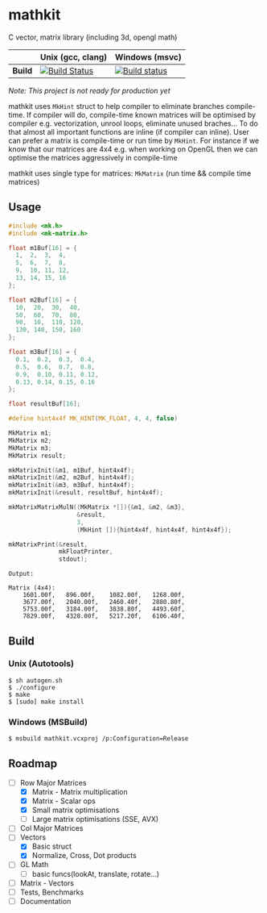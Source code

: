 # mathkit
C vector, matrix library (including 3d, opengl math)

|| **Unix (gcc, clang)** | **Windows (msvc)** |
|---|---|---|
| **Build** | [![Build Status](https://travis-ci.org/recp/mathkit.svg?branch=master)](https://travis-ci.org/recp/mathkit)|[![Build status](https://ci.appveyor.com/api/projects/status/xodt8l6bp2jr41q6/branch/master?svg=true)](https://ci.appveyor.com/project/recp/mathkit/branch/master)

*Note: This project is not ready for production yet*

mathkit uses `MkHint` struct to help compiler to eliminate branches compile-time. If compiler will do, compile-time known matrices will be optimised by compiler e.g. vectorization, unrool loops, eliminate unused braches... To do that almost all important functions are inline (if compiler can inline).
User can prefer a matrix is compile-time or run time by `MkHint`. For instance if we know that our matrices are 4x4 e.g. when working on OpenGL then we can optimise the matrices aggressively in compile-time

mathkit uses single type for matrices: `MkMatrix` (run time && compile time matrices)

## Usage
```C
#include <mk.h>
#include <mk-matrix.h>

float m1Buf[16] = {
  1,  2,  3,  4,
  5,  6,  7,  8,
  9,  10, 11, 12,
  13, 14, 15, 16  
};

float m2Buf[16] = {
  10,  20,  30,  40,
  50,  60,  70,  80,
  90,  10,  110, 120,
  130, 140, 150, 160  
};

float m3Buf[16] = {
  0.1,  0.2,  0.3,  0.4,
  0.5,  0.6,  0.7,  0.8,
  0.9,  0.10, 0.11, 0.12,
  0.13, 0.14, 0.15, 0.16  
};

float resultBuf[16];

#define hint4x4f MK_HINT(MK_FLOAT, 4, 4, false)

MkMatrix m1;
MkMatrix m2;
MkMatrix m3;
MkMatrix result;

mkMatrixInit(&m1, m1Buf, hint4x4f);
mkMatrixInit(&m2, m2Buf, hint4x4f);
mkMatrixInit(&m3, m3Buf, hint4x4f);
mkMatrixInit(&result, resultBuf, hint4x4f);

mkMatrixMatrixMulN((MkMatrix *[]){&m1, &m2, &m3},
                   &result,
                   3,
                   (MkHint []){hint4x4f, hint4x4f, hint4x4f});

mkMatrixPrint(&result,
              mkFloatPrinter,
              stdout);      
```

```
Output:

Matrix (4x4):
	1601.00f,	896.00f,	1082.00f,	1268.00f,
	3677.00f,	2040.00f,	2460.40f,	2880.80f,
	5753.00f,	3184.00f,	3838.80f,	4493.60f,
	7829.00f,	4328.00f,	5217.20f,	6106.40f,
```

## Build

### Unix (Autotools)

```text
$ sh autogen.sh
$ ./configure
$ make
$ [sudo] make install
```

### Windows (MSBuild)

```text
$ msbuild mathkit.vcxproj /p:Configuration=Release
```

## Roadmap

- [ ] Row Major Matrices
    - [X] Matrix - Matrix multiplication
    - [X] Matrix - Scalar ops
    - [X] Small matrix optimisations
    - [ ] Large matrix optimisations (SSE, AVX)
- [ ] Col Major Matrices
- [ ] Vectors
    - [X] Basic struct
    - [X] Normalize, Cross, Dot products
- [ ] GL Math
    - [ ] basic funcs(lookAt, translate, rotate...) 
- [ ] Matrix - Vectors
- [ ] Tests, Benchmarks
- [ ] Documentation
